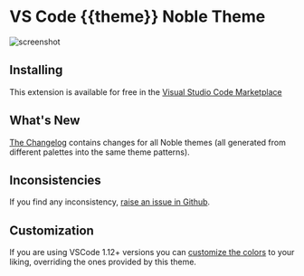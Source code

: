 # VS Code {{theme}} Noble Theme

![screenshot](screenshot.png)

## Installing

This extension is available for free in the [Visual Studio Code Marketplace](https://marketplace.visualstudio.com/items/chaseadamsio.vscode-noble-theme-{{theme}})

## What's New

[The Changelog](https://github.com/chaseadamsio/vscode-noble-themes/blob/master/CHANGELOG.md) contains changes for all Noble themes (all generated from different palettes into the same theme patterns).

## Inconsistencies

If you find any inconsistency, [raise an issue in Github](https://github.com/chaseadamsio/vscode-noble-themes/issues).

## Customization

If you are using VSCode 1.12+ versions you can [customize the colors](https://code.visualstudio.com/docs/getstarted/theme-color-reference) to your liking, overriding the ones provided by this theme.
